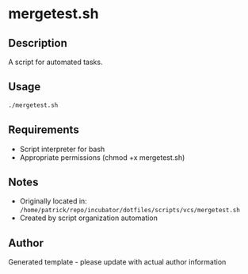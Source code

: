 # mergetest.sh

## Description
A script for automated tasks.

## Usage
```bash
./mergetest.sh
```

## Requirements
- Script interpreter for bash
- Appropriate permissions (chmod +x mergetest.sh)

## Notes
- Originally located in: `/home/patrick/repo/incubator/dotfiles/scripts/vcs/mergetest.sh`
- Created by script organization automation

## Author
Generated template - please update with actual author information
